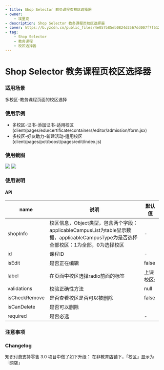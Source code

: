 ```yaml
---
- title: Shop Selector 教务课程页校区选择器
- owner:
    - 埃里克
- description: Shop Selector 教务课程页校区选择器
- cover: https://b.yzcdn.cn/public_files/4e057b85eb0824d2567dd007f7f512d7.png
- tag:
    - Shop Selector
    - 教务课程
    - 校区选择器
---
```


# Shop Selector 教务课程页校区选择器

### 适用场景
多校区-教务课程页面的校区选择

### 使用示例
* 多校区-证书-添加证书-适用校区(client/pages/edu/certificate/containers/editor/admission/form.jsx)
* 多校区-好友助力-新建活动-适用校区(client/pages/pct/boost/pages/edit/index.js)

### 使用截图
![](https://b.yzcdn.cn/public_files/4e057b85eb0824d2567dd007f7f512d7.png)
![](https://b.yzcdn.cn/public_files/73d817d5488cd7a1eccf47996957ab15.png)

### 使用说明
#### API
name | 说明 | 默认值
-|-|-
shopInfo | 校区信息，Object类型，包含两个字段：applicableCampusList为table显示数据，applicableCampusType为是否选择全部校区：1为全部，0为选择校区 | -
id | 课程ID | -
isEdit | 是否正在编辑 | false
label | 在页面中校区选择radio前面的标签 | 上课校区:
validations | 校验正确性方法 | null
isCheckRemove | 是否查看校区是否可以被删除 | false
isCanDelete | 是否可以删除 | 
required | 是否必选 | -

### 注意事项


### Changelog

知识付费支持零售 3.0 项目中做了如下升级：
在非教育店铺下，「校区」显示为「网店」
